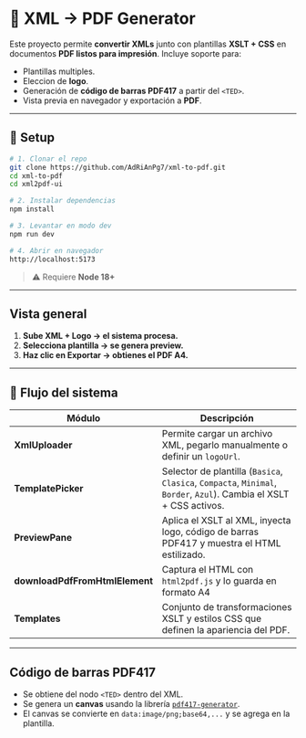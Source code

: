 # 📄 XML → PDF Generator

Este proyecto permite **convertir XMLs** junto con plantillas **XSLT + CSS** en documentos **PDF listos para impresión**.
Incluye soporte para:

* Plantillas multiples.
* Eleccion de **logo**.
* Generación de **código de barras PDF417** a partir del `<TED>`.
* Vista previa en navegador y exportación a **PDF**.

---

## 🚀 Setup

```bash
# 1. Clonar el repo
git clone https://github.com/AdRiAnPg7/xml-to-pdf.git
cd xml-to-pdf
cd xml2pdf-ui

# 2. Instalar dependencias
npm install

# 3. Levantar en modo dev
npm run dev

# 4. Abrir en navegador
http://localhost:5173
```

> ⚠️ Requiere **Node 18+**

---

## Vista general

1. **Sube XML + Logo → el sistema procesa.**
2. **Selecciona plantilla → se genera preview.**
3. **Haz clic en Exportar → obtienes el PDF A4.**

---

## 📂 Flujo del sistema

| Módulo                         | Descripción                                                                                                              |
| ------------------------------ | ------------------------------------------------------------------------------------------------------------------------ |
| **XmlUploader**                | Permite cargar un archivo XML, pegarlo manualmente o definir un `logoUrl`.                                               |
| **TemplatePicker**             | Selector de plantilla (`Basica`, `Clasica`, `Compacta`, `Minimal`, `Border`, `Azul`). Cambia el XSLT + CSS activos.               |
| **PreviewPane**                | Aplica el XSLT al XML, inyecta logo, código de barras PDF417 y muestra el HTML estilizado. |
| **downloadPdfFromHtmlElement** | Captura el HTML con `html2pdf.js` y lo guarda en formato A4                                                  |
| **Templates**                  | Conjunto de transformaciones XSLT y estilos CSS que definen la apariencia del PDF.     |

---

## Código de barras PDF417

* Se obtiene del nodo `<TED>` dentro del XML.
* Se genera un **canvas** usando la librería [`pdf417-generator`](https://www.npmjs.com/package/pdf417-generator).
* El canvas se convierte en `data:image/png;base64,...` y se agrega en la plantilla.


